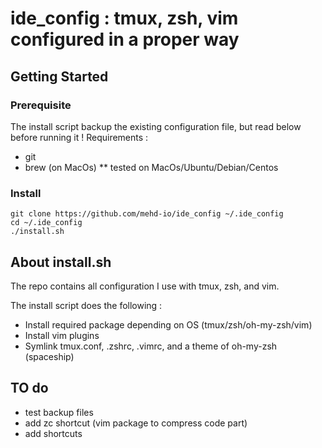 # ide_config : tmux, zsh, vim configured in a proper way

## Getting Started

### Prerequisite
The install script backup the existing configuration file, but read below before running it ! 
Requirements : 
* git
* brew (on MacOs)
** tested on MacOs/Ubuntu/Debian/Centos

### Install
```
git clone https://github.com/mehd-io/ide_config ~/.ide_config
cd ~/.ide_config
./install.sh
```

## About install.sh
The repo contains all configuration I use with tmux, zsh, and vim.

The install script does the following  :
* Install required package depending on OS (tmux/zsh/oh-my-zsh/vim)
* Install vim plugins
* Symlink tmux.conf, .zshrc, .vimrc, and a theme of oh-my-zsh (spaceship)

## TO do  
* test backup files
* add zc shortcut (vim package to compress code part)
* add shortcuts




